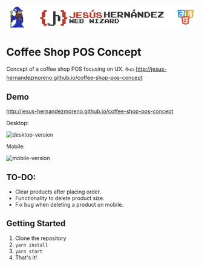 ![Logo of the project](https://raw.githubusercontent.com/jesus-hernandezmoreno/tic-tac-toe/master/public/img/logo.png)

# Coffee Shop POS Concept

Concept of a coffee shop POS focusing on UX. ☕💵
http://jesus-hernandezmoreno.github.io/coffee-shop-pos-concept

## Demo

http://jesus-hernandezmoreno.github.io/coffee-shop-pos-concept

Desktop:

![desktop-version](https://raw.githubusercontent.com/jesus-hernandezmoreno/coffee-shop-pos-concept/master/src/assets/coffee_shop_concept.gif)

Mobile:

![mobile-version](https://raw.githubusercontent.com/jesus-hernandezmoreno/coffee-shop-pos-concept/master/src/assets/coffee_shop_concept_mobile.gif)

## TO-DO:

- Clear products after placing order.
- Functionality to delete product size.
- Fix bug when deleting a product on mobile.

## Getting Started

1. Clone the repository
2. `yarn install`
3. `yarn start`
4. That's it!
